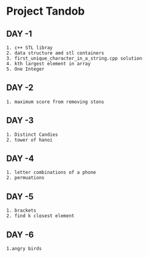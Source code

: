 # Project Tandob

## DAY -1

    1. c++ STL libray
    2. data structure amd stl containers
    3. first_unique_character_in_a_string.cpp solution
    4. kth largest element in array
    5. One Integer

## DAY -2

    1. maximum score from removing stons

## DAY -3

    1. Distinct Candies
    2. tower of hanoi

## DAY -4
    1. letter combinations of a phone
    2. permuations

## DAY -5
    1. brackets
    2. find k closest element

## DAY -6
    1.angry birds
